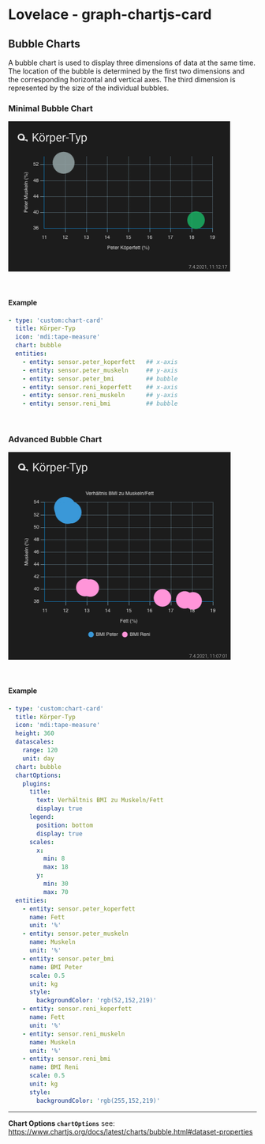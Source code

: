 # Lovelace - graph-chartjs-card
## Bubble Charts

A bubble chart is used to display three dimensions of data at the same time. The location of the bubble is determined by the first two dimensions and the corresponding horizontal and vertical axes. The third dimension is represented by the size of the individual bubbles.


### Minimal Bubble Chart
![barchart_simple](img/simplebubblechart.png)

<br>

#### Example

```yaml
- type: 'custom:chart-card'
  title: Körper-Typ
  icon: 'mdi:tape-measure'
  chart: bubble
  entities:
    - entity: sensor.peter_koperfett   ## x-axis
    - entity: sensor.peter_muskeln     ## y-axis
    - entity: sensor.peter_bmi         ## bubble
    - entity: sensor.reni_koperfett    ## x-axis
    - entity: sensor.reni_muskeln      ## y-axis
    - entity: sensor.reni_bmi          ## bubble 
```

<br>

### Advanced Bubble Chart

![bubblechart](img/bubblechart.png)

<br>

#### Example

```yaml
- type: 'custom:chart-card'
  title: Körper-Typ
  icon: 'mdi:tape-measure'
  height: 360
  datascales:
    range: 120
    unit: day
  chart: bubble
  chartOptions:
    plugins:
      title:
        text: Verhältnis BMI zu Muskeln/Fett
        display: true
      legend:
        position: bottom
        display: true
      scales:
        x:
          min: 8
          max: 18
        y:
          min: 30
          max: 70
  entities:
    - entity: sensor.peter_koperfett
      name: Fett
      unit: '%'
    - entity: sensor.peter_muskeln
      name: Muskeln
      unit: '%'
    - entity: sensor.peter_bmi
      name: BMI Peter
      scale: 0.5
      unit: kg
      style:
        backgroundColor: 'rgb(52,152,219)'
    - entity: sensor.reni_koperfett
      name: Fett
      unit: '%'
    - entity: sensor.reni_muskeln
      name: Muskeln
      unit: '%'
    - entity: sensor.reni_bmi
      name: BMI Reni
      scale: 0.5
      unit: kg
      style:
        backgroundColor: 'rgb(255,152,219)'
```

<hr>

**Chart Options `chartOptions`**
see: https://www.chartjs.org/docs/latest/charts/bubble.html#dataset-properties

